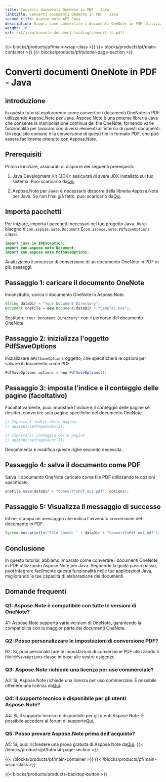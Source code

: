 ```yaml
---
title: Converti documenti OneNote in PDF - Java
linktitle: Converti documenti OneNote in PDF - Java
second_title: Aspose.Note API Java
description: Scopri come convertire i documenti OneNote in PDF utilizzando Aspose.Note per Java. Migliora le tue capacità di elaborazione dei documenti con questa guida passo passo.
weight: 16
url: /it/java/onenote-document-loading/convert-to-pdf/
---
```


{{< blocks/products/pf/main-wrap-class >}}
{{< blocks/products/pf/main-container >}}
{{< blocks/products/pf/tutorial-page-section >}}

# Converti documenti OneNote in PDF - Java

## introduzione

In questo tutorial esploreremo come convertire i documenti OneNote in PDF utilizzando Aspose.Note per Java. Aspose.Note è una potente libreria Java che consente la manipolazione continua dei file OneNote, fornendo varie funzionalità per lavorare con diversi elementi all'interno di questi documenti. Un requisito comune è la conversione di questi file in formato PDF, che può essere facilmente ottenuto con Aspose.Note.

## Prerequisiti

Prima di iniziare, assicurati di disporre dei seguenti prerequisiti:

1.  Java Development Kit (JDK): assicurati di avere JDK installato sul tuo sistema. Puoi scaricarlo da[Qui](https://www.oracle.com/java/technologies/javase-jdk15-downloads.html).

2.  Aspose.Note per Java: è necessario disporre della libreria Aspose.Note per Java. Se non l'hai già fatto, puoi scaricarlo da[Qui](https://releases.aspose.com/note/java/).

## Importa pacchetti

Per iniziare, importa i pacchetti necessari nel tuo progetto Java. Avrai bisogno di`com.aspose.note.Document` E`com.aspose.note.PdfSaveOptions` classi.

```java
import java.io.IOException;
import com.aspose.note.Document;
import com.aspose.note.PdfSaveOptions;
```

Analizziamo il processo di conversione di un documento OneNote in PDF in più passaggi:

## Passaggio 1: caricare il documento OneNote

Innanzitutto, carica il documento OneNote in Aspose.Note.

```java
String dataDir = "Your Document Directory";
Document oneFile = new Document(dataDir + "Sample1.one");
```

 Sostituire`"Your Document Directory"` con il percorso del documento OneNote.

## Passaggio 2: inizializza l'oggetto PdfSaveOptions

 Inizializzare a`PdfSaveOptions` oggetto, che specificherà le opzioni per salvare il documento come PDF.

```java
PdfSaveOptions options = new PdfSaveOptions();
```

## Passaggio 3: imposta l'indice e il conteggio delle pagine (facoltativo)

Facoltativamente, puoi impostare l'indice e il conteggio delle pagine se desideri convertire solo pagine specifiche del documento OneNote.

```java
// Imposta l'indice della pagina
// opzioni.setPageIndex(2);

// Imposta il conteggio delle pagine
// opzioni.setPageCount(3);
```

Decommenta e modifica queste righe secondo necessità.

## Passaggio 4: salva il documento come PDF

Salva il documento OneNote caricato come file PDF utilizzando le opzioni specificate.

```java
oneFile.save(dataDir + "ConvertToPdf_out.pdf", options);
```

## Passaggio 5: Visualizza il messaggio di successo

Infine, stampa un messaggio che indica l'avvenuta conversione del documento in PDF.

```java
System.out.println("File saved: " + dataDir + "ConvertToPdf_out.pdf");
```

## Conclusione

In questo tutorial, abbiamo imparato come convertire i documenti OneNote in PDF utilizzando Aspose.Note per Java. Seguendo la guida passo passo, puoi integrare facilmente questa funzionalità nelle tue applicazioni Java, migliorando le tue capacità di elaborazione dei documenti.

## Domande frequenti

### Q1: Aspose.Note è compatibile con tutte le versioni di OneNote?

A1: Aspose.Note supporta varie versioni di OneNote, garantendo la compatibilità con la maggior parte dei documenti OneNote.

### Q2: Posso personalizzare le impostazioni di conversione PDF?

 R2: Sì, puoi personalizzare le impostazioni di conversione PDF utilizzando il file`PdfSaveOptions` classe in base alle vostre esigenze.

### Q3: Aspose.Note richiede una licenza per uso commerciale?

 A3: Sì, Aspose.Note richiede una licenza per uso commerciale. È possibile ottenere una licenza da[Qui](https://purchase.aspose.com/buy).

### Q4: il supporto tecnico è disponibile per gli utenti Aspose.Note?

 A4: Sì, il supporto tecnico è disponibile per gli utenti Aspose.Note. È possibile accedere al forum di supporto[Qui](https://forum.aspose.com/c/note/28).

### Q5: Posso provare Aspose.Note prima dell'acquisto?

A5: Sì, puoi richiedere una prova gratuita di Aspose.Note da[Qui](https://releases.aspose.com/).
{{< /blocks/products/pf/tutorial-page-section >}}

{{< /blocks/products/pf/main-container >}}
{{< /blocks/products/pf/main-wrap-class >}}

{{< blocks/products/products-backtop-button >}}
